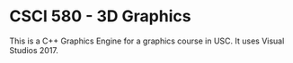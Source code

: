 # CSCI 580 - 3D Graphics 
This is a C++ Graphics Engine for a graphics course in USC. It uses Visual Studios 2017. 
